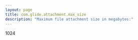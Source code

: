 ```yaml
---
layout: page
title: com.glide.attachment.max_size
description: "Maximum file attachment size in megabytes:"
---
```

1024